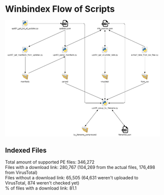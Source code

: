 # Winbindex Flow of Scripts

![winbindex-scripts-flow.png](winbindex-scripts-flow.png)

## Indexed Files

<!--FileStats-->
Total amount of supported PE files: 346,272  
Files with a download link: 280,767 (104,269 from the actual files, 176,498 from VirusTotal)  
Files without a download link: 65,505 (64,631 weren't uploaded to VirusTotal, 874 weren't checked yet)  
% of files with a download link: 81.1  
<!--/FileStats-->

